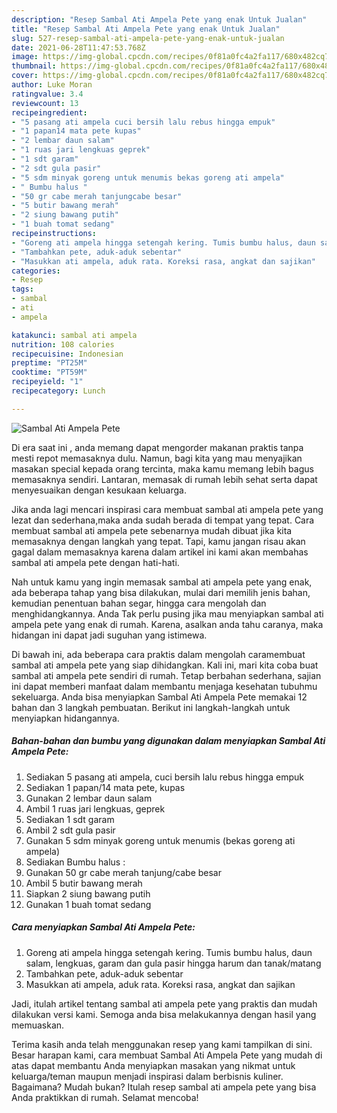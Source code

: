 ```yaml
---
description: "Resep Sambal Ati Ampela Pete yang enak Untuk Jualan"
title: "Resep Sambal Ati Ampela Pete yang enak Untuk Jualan"
slug: 527-resep-sambal-ati-ampela-pete-yang-enak-untuk-jualan
date: 2021-06-28T11:47:53.768Z
image: https://img-global.cpcdn.com/recipes/0f81a0fc4a2fa117/680x482cq70/sambal-ati-ampela-pete-foto-resep-utama.jpg
thumbnail: https://img-global.cpcdn.com/recipes/0f81a0fc4a2fa117/680x482cq70/sambal-ati-ampela-pete-foto-resep-utama.jpg
cover: https://img-global.cpcdn.com/recipes/0f81a0fc4a2fa117/680x482cq70/sambal-ati-ampela-pete-foto-resep-utama.jpg
author: Luke Moran
ratingvalue: 3.4
reviewcount: 13
recipeingredient:
- "5 pasang ati ampela cuci bersih lalu rebus hingga empuk"
- "1 papan14 mata pete kupas"
- "2 lembar daun salam"
- "1 ruas jari lengkuas geprek"
- "1 sdt garam"
- "2 sdt gula pasir"
- "5 sdm minyak goreng untuk menumis bekas goreng ati ampela"
- " Bumbu halus "
- "50 gr cabe merah tanjungcabe besar"
- "5 butir bawang merah"
- "2 siung bawang putih"
- "1 buah tomat sedang"
recipeinstructions:
- "Goreng ati ampela hingga setengah kering. Tumis bumbu halus, daun salam, lengkuas, garam dan gula pasir hingga harum dan tanak/matang"
- "Tambahkan pete, aduk-aduk sebentar"
- "Masukkan ati ampela, aduk rata. Koreksi rasa, angkat dan sajikan"
categories:
- Resep
tags:
- sambal
- ati
- ampela

katakunci: sambal ati ampela 
nutrition: 108 calories
recipecuisine: Indonesian
preptime: "PT25M"
cooktime: "PT59M"
recipeyield: "1"
recipecategory: Lunch

---
```



![Sambal Ati Ampela Pete](https://img-global.cpcdn.com/recipes/0f81a0fc4a2fa117/680x482cq70/sambal-ati-ampela-pete-foto-resep-utama.jpg)

Di era  saat ini , anda memang dapat mengorder makanan praktis tanpa mesti repot memasaknya dulu. Namun, bagi kita yang mau menyajikan masakan special kepada orang tercinta, maka kamu memang lebih bagus memasaknya sendiri. Lantaran, memasak di rumah lebih sehat serta dapat menyesuaikan dengan kesukaan keluarga.

Jika anda lagi mencari inspirasi cara membuat sambal ati ampela pete yang lezat dan sederhana,maka anda sudah berada di tempat yang tepat. Cara membuat sambal ati ampela pete  sebenarnya mudah dibuat jika kita memasaknya dengan langkah yang tepat. Tapi, kamu jangan risau akan gagal dalam memasaknya 
karena dalam artikel ini kami akan membahas sambal ati ampela pete dengan hati-hati.  



Nah untuk kamu yang ingin memasak sambal ati ampela pete yang enak, ada beberapa tahap yang bisa dilakukan, mulai dari memilih jenis bahan, kemudian penentuan bahan segar, hingga cara mengolah dan menghidangkannya. Anda Tak perlu pusing jika mau menyiapkan sambal ati ampela pete yang enak di rumah. Karena, asalkan anda  tahu caranya, maka hidangan ini dapat jadi suguhan yang istimewa.

Di bawah ini, ada beberapa cara praktis  dalam mengolah caramembuat sambal ati ampela pete yang siap dihidangkan. Kali ini, mari kita coba buat sambal ati ampela pete sendiri di rumah. Tetap berbahan sederhana, sajian ini dapat memberi manfaat dalam membantu menjaga kesehatan tubuhmu sekeluarga. Anda bisa menyiapkan Sambal Ati Ampela Pete memakai 12 bahan dan 3 langkah pembuatan. Berikut ini langkah-langkah untuk menyiapkan hidangannya.

<!--inarticleads1-->

##### Bahan-bahan dan bumbu yang digunakan dalam menyiapkan Sambal Ati Ampela Pete:

1. Sediakan 5 pasang ati ampela, cuci bersih lalu rebus hingga empuk
1. Sediakan 1 papan/14 mata pete, kupas
1. Gunakan 2 lembar daun salam
1. Ambil 1 ruas jari lengkuas, geprek
1. Sediakan 1 sdt garam
1. Ambil 2 sdt gula pasir
1. Gunakan 5 sdm minyak goreng untuk menumis (bekas goreng ati ampela)
1. Sediakan  Bumbu halus :
1. Gunakan 50 gr cabe merah tanjung/cabe besar
1. Ambil 5 butir bawang merah
1. Siapkan 2 siung bawang putih
1. Gunakan 1 buah tomat sedang




<!--inarticleads2-->

##### Cara menyiapkan Sambal Ati Ampela Pete:

1. Goreng ati ampela hingga setengah kering. Tumis bumbu halus, daun salam, lengkuas, garam dan gula pasir hingga harum dan tanak/matang
1. Tambahkan pete, aduk-aduk sebentar
1. Masukkan ati ampela, aduk rata. Koreksi rasa, angkat dan sajikan




Jadi, itulah artikel tentang  sambal ati ampela pete  yang praktis dan mudah dilakukan versi kami. Semoga anda bisa melakukannya dengan hasil yang memuaskan. 

Terima kasih anda telah menggunakan resep yang kami tampilkan di sini. Besar harapan kami, cara membuat  Sambal Ati Ampela Pete yang mudah di atas dapat membantu Anda menyiapkan masakan yang nikmat untuk keluarga/teman maupun menjadi inspirasi dalam berbisnis kuliner. Bagaimana? Mudah bukan? Itulah resep sambal ati ampela pete yang bisa Anda praktikkan di rumah. Selamat mencoba!

